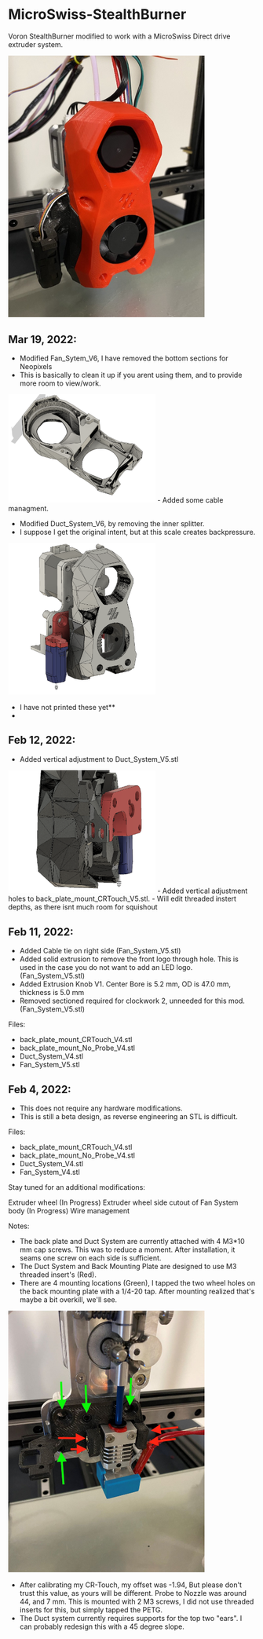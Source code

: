 # MicroSwiss-StealthBurner
Voron StealthBurner modified to work with a MicroSwiss Direct drive extruder system.   

<img src="Misc/img/stealthburnerred.jpg" width="400" />

## Mar 19, 2022: 
- Modified Fan_Sytem_V6, I have removed the bottom sections for Neopixels
- This is basically to clean it up if you arent using them, and to provide more room to view/work.
<img src="Misc/img/v6mods.png" width="300" />
- Added some cable managment.

- Modified Duct_System_V6, by removing the inner splitter.
- I suppose I get the original intent, but at this scale creates backpressure.  
<img src="Misc/img/v6over.png" width="300" />

- I have not printed these yet**
- 
## Feb 12, 2022: 
- Added vertical adjustment to Duct_System_V5.stl
<img src="Misc/img/slots2.png" width="300" />
- Added vertical adjustment holes to back_plate_mount_CRTouch_V5.stl.
- Will edit threaded instert depths, as there isnt much room for squishout 

## Feb 11, 2022: 
- Added Cable tie on right side (Fan_System_V5.stl)
- Added solid extrusion to remove the front logo through hole. This is used in the case you do not want to add an LED logo. (Fan_System_V5.stl)
- Added Extrusion Knob V1. Center Bore is 5.2 mm, OD is 47.0 mm, thickness is 5.0 mm
- Removed sectioned required for clockwork 2, unneeded for this mod. (Fan_System_V5.stl)

Files:
- back_plate_mount_CRTouch_V4.stl
- back_plate_mount_No_Probe_V4.stl
- Duct_System_V4.stl
- Fan_System_V5.stl


## Feb 4, 2022:
- This does not require any hardware modifications.
- This is still a beta design, as reverse engineering an STL is difficult.

Files:
- back_plate_mount_CRTouch_V4.stl
- back_plate_mount_No_Probe_V4.stl
- Duct_System_V4.stl
- Fan_System_V4.stl


Stay tuned for an additional modifications:

Extruder wheel (In Progress)
Extruder wheel side cutout of Fan System body (In Progress)
Wire management

Notes:
- The back plate and Duct System are currently attached with 4 M3*10 mm cap screws. This was to reduce a moment. After installation, it seams one screw on each side is sufficient.
- The Duct System and Back Mounting Plate are designed to use M3 threaded insert's (Red).
- There are 4 mounting locations (Green), I tapped the two wheel holes on the back mounting plate with a 1/4-20 tap. After mounting realized that's maybe a bit overkill, we'll see.

<img src="Misc/img/backplatelow.jpg" width="400" />
     
- After calibrating my CR-Touch, my offset was -1.94, But please don't trust this value, as yours will be different. Probe to Nozzle was around 44, and 7 mm. This is mounted with 2 M3 screws, I did not use threaded inserts for this, but simply tapped the PETG.
- The Duct system currently requires supports for the top two "ears". I can probably redesign this with a 45 degree slope.
